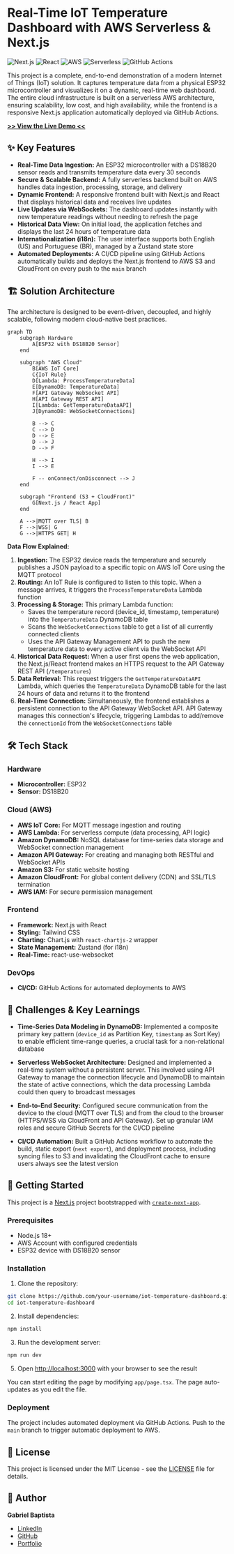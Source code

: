 # Real-Time IoT Temperature Dashboard with AWS Serverless & Next.js

![Next.js](https://img.shields.io/badge/Next.js-000000?style=for-the-badge&logo=nextdotjs&logoColor=white)
![React](https://img.shields.io/badge/React-20232A?style=for-the-badge&logo=react&logoColor=61DAFB)
![AWS](https://img.shields.io/badge/Amazon_AWS-232F3E?style=for-the-badge&logo=amazon-aws&logoColor=white)
![Serverless](https://img.shields.io/badge/Serverless-FD5750?style=for-the-badge&logo=serverless&logoColor=white)
![GitHub Actions](https://img.shields.io/badge/GitHub_Actions-2088FF?style=for-the-badge&logo=github-actions&logoColor=white)

This project is a complete, end-to-end demonstration of a modern Internet of Things (IoT) solution. It captures temperature data from a physical ESP32 microcontroller and visualizes it on a dynamic, real-time web dashboard. The entire cloud infrastructure is built on a serverless AWS architecture, ensuring scalability, low cost, and high availability, while the frontend is a responsive Next.js application automatically deployed via GitHub Actions.

**[>> View the Live Demo <<](YOUR_CLOUDFRONT_URL_HERE)**

<!-- ![Project Screenshot](URL_TO_A_SCREENSHOT_OR_GIF_OF_YOUR_DASHBOARD) -->

## ✨ Key Features

- **Real-Time Data Ingestion:** An ESP32 microcontroller with a DS18B20 sensor reads and transmits temperature data every 30 seconds
- **Secure & Scalable Backend:** A fully serverless backend built on AWS handles data ingestion, processing, storage, and delivery
- **Dynamic Frontend:** A responsive frontend built with Next.js and React that displays historical data and receives live updates
- **Live Updates via WebSockets:** The dashboard updates instantly with new temperature readings without needing to refresh the page
- **Historical Data View:** On initial load, the application fetches and displays the last 24 hours of temperature data
- **Internationalization (i18n):** The user interface supports both English (US) and Portuguese (BR), managed by a Zustand state store
- **Automated Deployments:** A CI/CD pipeline using GitHub Actions automatically builds and deploys the Next.js frontend to AWS S3 and CloudFront on every push to the `main` branch

## 🏗️ Solution Architecture

The architecture is designed to be event-driven, decoupled, and highly scalable, following modern cloud-native best practices.

```mermaid
graph TD
    subgraph Hardware
        A[ESP32 with DS18B20 Sensor]
    end

    subgraph "AWS Cloud"
        B[AWS IoT Core]
        C{IoT Rule}
        D[Lambda: ProcessTemperatureData]
        E[DynamoDB: TemperatureData]
        F[API Gateway WebSocket API]
        H[API Gateway REST API]
        I[Lambda: GetTemperatureDataAPI]
        J[DynamoDB: WebSocketConnections]

        B --> C
        C --> D
        D --> E
        D --> J
        D --> F

        H --> I
        I --> E

        F -- onConnect/onDisconnect --> J
    end

    subgraph "Frontend (S3 + CloudFront)"
        G[Next.js / React App]
    end

    A -->|MQTT over TLS| B
    F -->|WSS| G
    G -->|HTTPS GET| H
```

**Data Flow Explained:**

1. **Ingestion:** The ESP32 device reads the temperature and securely publishes a JSON payload to a specific topic on AWS IoT Core using the MQTT protocol
2. **Routing:** An IoT Rule is configured to listen to this topic. When a message arrives, it triggers the `ProcessTemperatureData` Lambda function
3. **Processing & Storage:** This primary Lambda function:
   - Saves the temperature record (device_id, timestamp, temperature) into the `TemperatureData` DynamoDB table
   - Scans the `WebSocketConnections` table to get a list of all currently connected clients
   - Uses the API Gateway Management API to push the new temperature data to every active client via the WebSocket API
4. **Historical Data Request:** When a user first opens the web application, the Next.js/React frontend makes an HTTPS request to the API Gateway REST API (`/temperatures`)
5. **Data Retrieval:** This request triggers the `GetTemperatureDataAPI` Lambda, which queries the `TemperatureData` DynamoDB table for the last 24 hours of data and returns it to the frontend
6. **Real-Time Connection:** Simultaneously, the frontend establishes a persistent connection to the API Gateway WebSocket API. API Gateway manages this connection's lifecycle, triggering Lambdas to add/remove the `connectionId` from the `WebSocketConnections` table

## 🛠️ Tech Stack

### Hardware

- **Microcontroller:** ESP32
- **Sensor:** DS18B20

### Cloud (AWS)

- **AWS IoT Core:** For MQTT message ingestion and routing
- **AWS Lambda:** For serverless compute (data processing, API logic)
- **Amazon DynamoDB:** NoSQL database for time-series data storage and WebSocket connection management
- **Amazon API Gateway:** For creating and managing both RESTful and WebSocket APIs
- **Amazon S3:** For static website hosting
- **Amazon CloudFront:** For global content delivery (CDN) and SSL/TLS termination
- **AWS IAM:** For secure permission management

### Frontend

- **Framework:** Next.js with React
- **Styling:** Tailwind CSS
- **Charting:** Chart.js with `react-chartjs-2` wrapper
- **State Management:** Zustand (for i18n)
- **Real-Time:** react-use-websocket

### DevOps

- **CI/CD:** GitHub Actions for automated deployments to AWS

## 🧠 Challenges & Key Learnings

- **Time-Series Data Modeling in DynamoDB:** Implemented a composite primary key pattern (`device_id` as Partition Key, `timestamp` as Sort Key) to enable efficient time-range queries, a crucial task for a non-relational database

- **Serverless WebSocket Architecture:** Designed and implemented a real-time system without a persistent server. This involved using API Gateway to manage the connection lifecycle and DynamoDB to maintain the state of active connections, which the data processing Lambda could then query to broadcast messages

- **End-to-End Security:** Configured secure communication from the device to the cloud (MQTT over TLS) and from the cloud to the browser (HTTPS/WSS via CloudFront and API Gateway). Set up granular IAM roles and secure GitHub Secrets for the CI/CD pipeline

- **CI/CD Automation:** Built a GitHub Actions workflow to automate the build, static export (`next export`), and deployment process, including syncing files to S3 and invalidating the CloudFront cache to ensure users always see the latest version

## 🚀 Getting Started

This project is a [Next.js](https://nextjs.org) project bootstrapped with [`create-next-app`](https://nextjs.org/docs/app/api-reference/cli/create-next-app).

### Prerequisites

- Node.js 18+
- AWS Account with configured credentials
- ESP32 device with DS18B20 sensor

### Installation

1. Clone the repository:

```bash
git clone https://github.com/your-username/iot-temperature-dashboard.git
cd iot-temperature-dashboard
```

2. Install dependencies:

```bash
npm install
```

3. Run the development server:

```bash
npm run dev
```

5. Open [http://localhost:3000](http://localhost:3000) with your browser to see the result

You can start editing the page by modifying `app/page.tsx`. The page auto-updates as you edit the file.

### Deployment

The project includes automated deployment via GitHub Actions. Push to the `main` branch to trigger automatic deployment to AWS.

## 📄 License

This project is licensed under the MIT License - see the [LICENSE](LICENSE) file for details.

## 👤 Author

**Gabriel Baptista**

- [LinkedIn](https://www.linkedin.com/in/gabriel-baptista-cerqueira)
- [GitHub](https://github.com/gbcbaptista)
- [Portfolio](https://gabriel-baptista.dev/)
